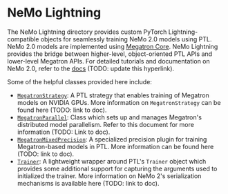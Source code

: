 # NeMo Lightning

The NeMo Lightning directory provides custom PyTorch Lightning-compatible objects for seamlessly training NeMo 2.0 models using PTL. NeMo 2.0 models
are implemented using [Megatron Core](https://github.com/NVIDIA/Megatron-LM/tree/main/megatron/core). NeMo Lightning provides the bridge between higher-level, object-oriented PTL APIs and lower-level Megatron APIs.
For detailed tutorials and documentation on NeMo 2.0, refer to the [docs](https://docs.nvidia.com/nemo-framework/user-guide/latest/nemo_2.0/index.html) (TODO: update this hyperlink).

Some of the helpful classes provided here include:
- [`MegatronStrategy`](./pytorch/strategies.py): A PTL strategy that enables training of Megatron models on NVIDIA GPUs. More information on `MegatronStrategy` can be found here (TODO: link to doc).
- [`MegatronParallel`](./megatron_parallel.py): Class which sets up and manages Megatron's distributed model parallelism. Refer to this document for more information (TODO: Link to doc).
- [`MegatronMixedPrecision`](./pytorch/plugins/mixed_precision.py): A specialized precision plugin for training Megatron-based models in PTL. More information can be found here (TODO: link to doc).
- [`Trainer`](./pytorch/trainer.py): A lightweight wrapper around PTL's `Trainer` object which provides some additional support for capturing the arguments used to initialized the trainer. More information on NeMo 2's serialization mechanisms is available here (TODO: link to doc).
